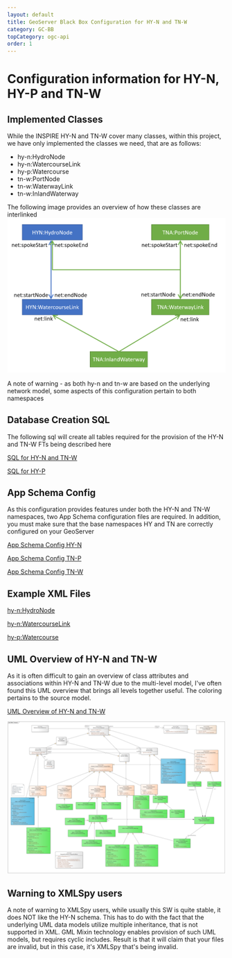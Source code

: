 ```yaml
---
layout: default
title: GeoServer Black Box Configuration for HY-N and TN-W
category: GC-BB
topCategory: ogc-api
order: 1
---
```


# Configuration information for HY-N, HY-P and TN-W

## Implemented Classes
While the INSPIRE HY-N and TN-W cover many classes, within this project, we have only implemented the classes we need, that are as follows:
* hy-n:HydroNode
* hy-n:WatercourseLink
* hy-p:Watercourse
* tn-w:PortNode
* tn-w:WaterwayLink
* tn-w:InlandWaterway

The following image provides an overview of how these classes are interlinked
![Implemented Classes and Links HY-N and TN-W](https://raw.githubusercontent.com/DataCoveEU/API4INSPIRE/gh-pages/images/tnw-classes-pidc.png)

A note of warning - as both hy-n and tn-w are based on the underlying network model, some aspects of this configuration pertain to both namespaces

## Database Creation SQL
The following sql will create all tables required for the provision of the HY-N and TN-W FTs being described here

[SQL for HY-N and TN-W](https://raw.githubusercontent.com/DataCoveEU/API4INSPIRE/gh-pages/ogc-api/configs/hy-n.sql)

[SQL for HY-P](https://raw.githubusercontent.com/DataCoveEU/API4INSPIRE/gh-pages/ogc-api/configs/hyp_watercourse_create.sql)


## App Schema Config

As this configuration provides features under both the HY-N and TN-W namespaces, two App Schema configuration files are required. In addition, you must make sure that the base namespaces HY and TN are correctly configured on your GeoServer

[App Schema Config HY-N](https://raw.githubusercontent.com/DataCoveEU/API4INSPIRE/gh-pages/ogc-api/configs/MappingHYN.xml)

[App Schema Config TN-P](https://raw.githubusercontent.com/DataCoveEU/API4INSPIRE/gh-pages/ogc-api/configs/MappingHYP.xml)

[App Schema Config TN-W](https://raw.githubusercontent.com/DataCoveEU/API4INSPIRE/gh-pages/ogc-api/configs/MappingTNW.xml)

## Example XML Files

[hy-n:HydroNode](https://raw.githubusercontent.com/DataCoveEU/API4INSPIRE/gh-pages/ogc-api/configs/HydroNode.xml)

[hy-n:WatercourseLink](https://raw.githubusercontent.com/DataCoveEU/API4INSPIRE/gh-pages/ogc-api/configs/WatercourseLink.xml)

[hy-p:Watercourse](https://raw.githubusercontent.com/DataCoveEU/API4INSPIRE/gh-pages/ogc-api/configs/hy-p_Watercourse.xml)


## UML Overview of HY-N and TN-W

As it is often difficult to gain an overview of class attributes and associations within HY-N and TN-W due to the multi-level model, I've often found this UML overview that brings all levels together useful. The coloring pertains to the source model.

[UML Overview of HY-N and TN-W](https://raw.githubusercontent.com/DataCoveEU/API4INSPIRE/gh-pages/images/Water%20Transport.png)

![UML Overview of HY-N and TN-W](https://raw.githubusercontent.com/DataCoveEU/API4INSPIRE/gh-pages/images/Water%20Transport.png)

## Warning to XMLSpy users
A note of warning to XMLSpy users, while usually this SW is quite stable, it does NOT like the HY-N schema. 
This has to do with the fact that the underlying UML data models utilize multiple inheritance, that is not supported in XML.
GML Mixin technology enables provision of such UML models, but requires cyclic includes.
Result is that it will claim that your files are invalid, but in this case, it's XMLSpy that's being invalid.
